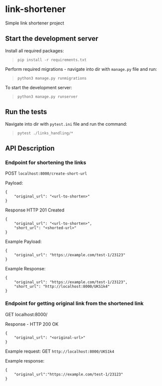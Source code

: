 # link-shortener
Simple link shortener project

## Start the development server

Install all required packages:
> `pip install -r requirements.txt`

Perform required migrations - navigate into dir with `manage.py` file and run:
> `python3 manage.py runmigrations`

To start the development server:
> `python3 manage.py runserver`


## Run the tests
Navigate into dir with `pytest.ini` file and run the command:
> `pytest ./links_handling/*`


## API Description

### Endpoint for shortening the links
POST `localhost:8000/create-short-url`

Payload:
```
{
    "original_url": "<url-to-shorten>"
}
```


Response HTTP 201 Created
```
{
    "original_url": "<url-to-shorten>",
    "short_url": "<shorted-url>"
}

```

Example Payload:
```
{
    "original_url": "https://example.com/test-1/23123"
}

```

Example Response:
```
{
    "original_url": "https://example.com/test-1/23123",
    "short_url": "http://localhost:8000/UKS1k4"
}

```


### Endpoint for getting original link from the shortened link
GET localhost:8000/<short-url-code>

Response - HTTP 200 OK
```
{
    "original_url": "<original-url>"
}

```

Example request:
GET `http://localhost:8000/UKS1k4`


Example response:
```
{
    "original_url":"https://example.com/test-1/23123"
}
```




